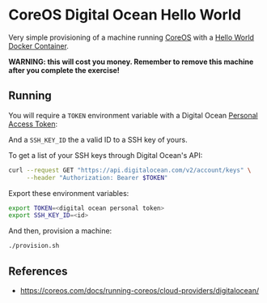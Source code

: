 # CoreOS Digital Ocean Hello World

Very simple provisioning of a machine running [CoreOS](http://coreos.com/) with a [Hello World Docker Container](https://registry.hub.docker.com/u/google/nodejs-hello/).

**WARNING: this will cost you money. Remember to remove this machine after you complete the exercise!**

## Running

You will require a `TOKEN` environment variable with a Digital Ocean [Personal Access Token](https://cloud.digitalocean.com/settings/applications):

And a `SSH_KEY_ID` the a valid ID to a SSH key of yours.

To get a list of your SSH keys through Digital Ocean's API:

```bash
curl --request GET "https://api.digitalocean.com/v2/account/keys" \
     --header "Authorization: Bearer $TOKEN"
```

Export these environment variables:

```bash
export TOKEN=<digital ocean personal token>
export SSH_KEY_ID=<id>
```

And then, provision a machine:

```bash
./provision.sh
```

## References

- https://coreos.com/docs/running-coreos/cloud-providers/digitalocean/
